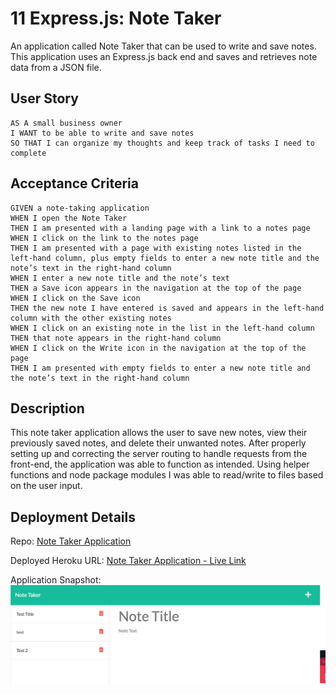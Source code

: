 # 11 Express.js: Note Taker

An application called Note Taker that can be used to write and save notes. This application uses an Express.js back end and saves and retrieves note data from a JSON file.

## User Story

```
AS A small business owner
I WANT to be able to write and save notes
SO THAT I can organize my thoughts and keep track of tasks I need to complete
```

## Acceptance Criteria

```
GIVEN a note-taking application
WHEN I open the Note Taker
THEN I am presented with a landing page with a link to a notes page
WHEN I click on the link to the notes page
THEN I am presented with a page with existing notes listed in the left-hand column, plus empty fields to enter a new note title and the note’s text in the right-hand column
WHEN I enter a new note title and the note’s text
THEN a Save icon appears in the navigation at the top of the page
WHEN I click on the Save icon
THEN the new note I have entered is saved and appears in the left-hand column with the other existing notes
WHEN I click on an existing note in the list in the left-hand column
THEN that note appears in the right-hand column
WHEN I click on the Write icon in the navigation at the top of the page
THEN I am presented with empty fields to enter a new note title and the note’s text in the right-hand column
```

## Description

This note taker application allows the user to save new notes, view their previously saved notes, and delete their unwanted notes. After properly setting up and correcting the server routing to handle requests from the front-end, the application was able to function as intended. Using helper functions and node package modules I was able to read/write to files based on the user input.

## Deployment Details

Repo: [Note Taker Application](https://github.com/alexgeis/Note-Taker)

Deployed Heroku URL: [Note Taker Application - Live Link](https://note-taker-ang.herokuapp.com/)

Application Snapshot: ![Note Taker Application](./Assets/note-taker-screenshot.png)
